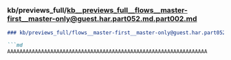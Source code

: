 ### kb/previews_full/kb__previews_full__flows__master-first__master-only@guest.har.part052.md.part002.md

```md
### kb/previews_full/flows__master-first__master-only@guest.har.part052.md (part 002)

```md
AAAAAAAAAAAAAAAAAAAAAAAAAAAAAAAAAAAAAAAAAAAAAAAAAAAAAAAAAAAAAAAAA
```

```

```
